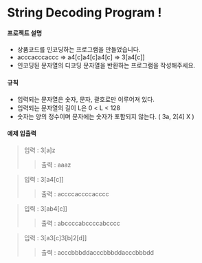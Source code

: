# String Decoding Program !
#### 프로젝트 설명
- 상품코드를 인코딩하는 프로그램을 만들었습니다. 
- acccacccaccc => a4[c]a4[c]a4[c] => 3[a4[c]]
- 인코딩된 문자열의 디코딩 문자열을 반환하는 프로그램을 작성해주세요.

#### 규칙
- 입력되는 문자열은 숫자, 문자, 괄호로만 이루어져 있다.
- 입력되는 문자열의 길이 L은 0 < L < 128
- 숫자는 양의 정수이며 문자에는 숫자가 포함되지 않는다. ( 3a, 2[4] X )
	
#### 예제 입출력 
> 입력 :  3[a]z
> > 출력 : aaaz

> 입력 : 3[a4[c]]
> > 출력 : accccaccccacccc

> 입력 : 3[ab4[c]]
> > 출력 : abccccabccccabcccc

> 입력 : 3[a3[c]3[b]2[d]]
> > 출력 : acccbbbddacccbbbddacccbbbdd
 
